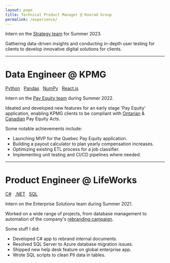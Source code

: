 ```yaml
---
layout: page
title: Technical Product Manager @ Konrad Group
permalink: /experience/
---
```


Intern on the [Strategy team](https://www.konrad.com/capabilities/strategy) for Summer 2023.

Gathering data-driven insights and conducting in-depth user testing for clients to develop innovative digital solutions for clients. 

---

# Data Engineer @ KPMG

<div class="post-tags">
    <a href="{{site.baseurl}}/categories/#Python">Python</a> &nbsp;
    <a href="{{site.baseurl}}/categories/#Pandas">Pandas</a> &nbsp;
    <a href="{{site.baseurl}}/categories/#NumPy">NumPy</a> &nbsp;
    <a href="{{site.baseurl}}/categories/#React.js">React.js</a> &nbsp;
</div>

Intern on the [Pay Equity team](https://home.kpmg/ca/en/home/insights/2022/01/pay-equity.html) during Summer 2022.

Ideated and developed new features for an early stage 'Pay Equity' application, enabling KPMG clients to be compliant with [Ontarian](https://www.payequity.gov.on.ca/en/WhatWeDo/Pages/the_act.aspx) & [Canadian](https://www.canada.ca/en/services/jobs/workplace/human-rights/overview-pay-equity-act.html) Pay Equity Acts.

Some notable achievements include:

- Launching MVP for the Quebec Pay Equity application.
- Building a payout calculator to plan yearly compensation increases.
- Optimizing existing ETL process for a job classifier.
- Implementing unit testing and CI/CD pipelines where needed.

---

# Product Engineer @ LifeWorks

<div class="post-tags">
    <a href="{{site.baseurl}}/categories/#CSharp">C#</a> &nbsp;
    <a href="{{site.baseurl}}/categories/#DotNet">.NET</a> &nbsp;
    <a href="{{site.baseurl}}/categories/#SQL">SQL</a> &nbsp;
</div>

Intern on the Enterprise Solutions team during Summer 2021.

Worked on a wide range of projects, from database management to automation of the company's [rebranding campaign](https://lifeworks.com/en/morneau-shepell-now-lifeworks).

Some stuff I did:

- Developed C# app to rebrand internal documents.
- Resolved SQL Server to Azure database migration issues.
- Shipped new help desk feature on global enterprise app.
- Wrote SQL scripts to clean PII data in tables. 